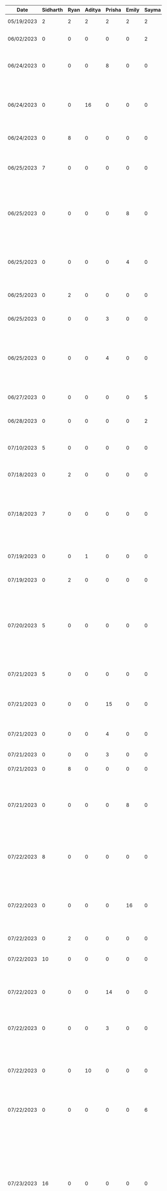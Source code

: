 | Date       | Sidharth | Ryan | Aditya | Prisha | Emily | Sayma | Task                             |
|------------|----------|------|--------|--------|-------|-------|----------------------------------|
|05/19/2023 |2|2|2|2|2|2|Brain storming ideas session|
|06/02/2023|0|0|0|0|0|2|Created mock-ups for UI of different key features|
|06/24/2023|0|0|0|8|0|0|Implemented working skeleton of app and allowed easy access of including new acitivities/features|
|06/24/2023|0|0|16|0|0|0|Created Notes scanning functionality using androidMLkit api in Java (contributions not visible for this as email was not configured) |
|06/24/2023|0|8|0|0|0|0| Set up + Created initial skeleton and frontend for calendar code
|06/25/2023|7|0|0|0|0|0|Converting Note Scanner code from Java to Kotlin and integrating with temporary dashboard for demoing purposes|
|06/25/2023|0|0|0|0|8|0|Set up firebase for project and set up google authentication (contributions not visible for this as email was not configured but shows if in commits with my name)|
|06/25/2023|0|0|0|0|4|0|Integrated google auth with existing UI (contributions not visible for this as email was not configured but shows if in commits with my name)|
|06/25/2023|0|2|0|0|0|0|Resolving merges with google authentication and calendar|
|06/25/2023|0|0|0|3|0|0|Created splash page for application and modified to match mockups|
|06/25/2023|0|0|0|4|0|0|Created login activity inlcuding allowing users to type in username and password and verify. It also checked for password conditions (shown in commit)|
|06/27/2023|0|0|0|0|0|5|Set up initial dashboard interface and calendar UI (front-end)|
|06/28/2023|0|0|0|0|0|2|Continue calendar (dark scheme) and logout UI|
|07/10/2023|5|0|0|0|0|0|Setup firestore for Ace Project and setup codebase to access firestore from Kotlin files|
|07/18/2023|0|2|0|0|0|0|Fixed bugs where calendar and camera were closing on 'Back'|
|07/18/2023|7|0|0|0|0|0|Extracted data from authentication to get UID from firebase, in order to setup firestore. Update dashboard from ConstraintLayout to LinearLayout for easier future developement|
|07/19/2023|0|0|1|0|0|0|Updated email for project, contributions visible and updated image assets|
|07/19/2023|0|2|0|0|0|0|Added Profile to Dashboard + General UI fixes|
|07/20/2023|5|0|0|0|0|0|Create document and collection infrastructure for fellow team members to store data on firebase such as calendar events and messaging services. Review Pull Requests and debug camera scanner crashing|
|07/21/2023|5|0|0|0|0|0|Developed Dialog Window and three splash screens to host all grade content.|
|07/21/2023|0|0|0|15|0|0|Implemented frontend chat messaging functionality allowing users to send and recieve test messages. |
|07/21/2023|0|0|0|4|0|0|Allowed users to select contacts to chat with. (Seperated chats for each contacts) |
|07/21/2023|0|0|0|3|0|0|Fixed issues in Android Manifest |
|07/21/2023|0|8|0|0|0|0|Frontend updates for profile|
|07/21/2023|0|0|0|0|8|0|Implemented backend to query firestore to get all authenticated users to display as chat contacts. Redesigned chat messages to store sender and receiver's google display name|
|07/22/2023|8|0|0|0|0|0|Create additional pages to keep track of user grades. Link syllabus grades to Profile View. Create No Classes added messages. Fix UI bugs|
|07/22/2023|0|0|0|0|16|0|Set up sending messages to be stored in realtime in firebase. Created backend to retreive each message and display only to specifc sender/receiver|
|07/22/2023|0|2|0|0|0|0|Updates to profile UI + AndroidManifest|
|07/22/2023|10|0|0|0|0|0|Created UI and data retrieval from Firestore for grades and classes for a user|
|07/22/2023|0|0|0|14|0|0|Implemented frontend discussion forum functionality allowing grouped users to send and recieve test messages.|
|07/22/2023|0|0|0|3|0|0|Allowed users to select topics to dicuss on. (Seperated topics for each discussion forum)|
|07/22/2023|0|0|10|0|0|0|Experiment: PDF generation of scanned image to text directly to phone's internal storage. Result -> Permission error (SDK 33 issue) (legacy code in pdf_feature branch)|
|07/22/2023|0|0|0|0|0|6|Design main page UX, design icons, and refactor activity for functionality|
|07/23/2023|16|0|0|0|0|0|Created custom card components to showcase Grades and messaging features. Finalized firestore infrastructure to be utilized throughout app. Implemented hot reloading from firestore. Added the math logic for grades, syllabus grades, class grades and cummalitive grade. Updated color theme of app. Add /drawable assets to be used in application by fellow team members|
|07/23/2023|0|0|0|0|5|0|Integrated chat backend with existing frontend|
|07/23/2023|0|0|10|0|0|0|Created Firebase Storage to directly upload generated pdfs from app. Implemented UI to allow seamless access to pdf content directly downloaded to internal storage from firebase|
|07/23/2023|0|16|0|0|0|0|Profile UI edits + horizontal scrolling for course cards + Begin fetching backend data to load courses from user's firebase into the profile UI and render cards based on what courses they take + route cards to grades pages onClick|
|07/23/2023|0|0|0|0|10|0|Designed and created new discussions collection in firebase realtime database to store all discussion messages and added the code to store these messages on send in realtime|
|07/24/2023|3|0|0|0|0|0|Fix small bugs reported by team members throughout UI|
|07/24/2023|0|0|0|0|8|0|Implemented backend to query firestore for which classes a user is in to be displayed on the discussions' topics page. Integrated this with the existing UI|
|07/24/2023|0|0|0|0|0|6|Make calendar interface close to mock-up schemes and create front-end/back-end for study recommendations based on grade performance|
|07/24/2023|0|13|0|0|0|0|Added more backend functionality for profile UI + load user's name into the profile + general bug fixes|
|07/24/2023|0|0|15|0|0|0|Redesigned the CameraActivity UI to match the theme. Fixed bugs and polished the transitions for pdf downloads using dialog boxes.  
|07/24/2023|0|0|0|9|0|0|Redesigned chat messaging, contact list, discussion forum, discussion topics UI layout|
|07/25/2023|15|0|0|0|0|0|Update insights modal to not show incorrect insights for classes that have just been created. Fix bugs within Chat and Forum pages. Update chat and Forum UI to be more modern and replicate mockups. Create a counter for the number of students in a class, so that this can be displayed in the forums page. Port the logic from Grades where we add classes, over to the Profile page to handle this. Clean up UI for demo. Create hyperlink from all pages that need classes, over to the Profile page when there are no classes. Add the ability to edit a users displayName (later to be removed for security)|
|07/25/2023|0|0|0|0|10|0|Redesigned discussion messages to store minimal fields. Coded the backend to show sent messages and all incoming received messages from any authenticated user in their class in realtime. Fixed bugs in receiving messages list and making sure only enrolled users were able to message in the discussion|
|07/25/2023|0|0|0|4|0|0|Added sent notifications to indicate user's message is successfully sent and added navigation back to dashboard from chat contacts and discussion forum topics. (Was removed in favor of navigation bar but commits are shown)|
|07/25/2023|0|0|0|3|0|0|Remodeled profile layout and matched UI with rest of the application|
|07/25/2023|0|0|0|0|0|15|Make UI fit on multiple devices, enhance performance insights graphics, update profile UI to match mock-ups, add ability to export user calendar into .ics file that directly loads into Google Calendar account, code profile UI to match application|
|07/25/2023|0|0|0|0|6|0|Added a bad word filter to prevent harrassment in direct messages/discussions. General bug fixes in chat/messaging features|
|07/25/2023|0|10|0|0|0|0|Expanded on backend functionality for the pdf scanner so that the link is shared between activities|
|07/25/2023|0|0|10|0|0|0|Experiment: Tried implementing push notifications for the chat message feature. Device tokens are not available and notification permissions required for SDK's later than Android Oreo. Code available on 'notification' branch|
|07/26/2023|4|0|0|0|0|0|Update UI and colors, as well as messages in the Notes Scanner to prepare it for Demo|
|07/26/2023|0|5|0|0|0|0|Load notes into profile UI + Debugging card issues + Update Profile UI to support notes|
|07/26/2023|0|0|10|0|0|0|UI enhancement for notes section in profile view. Debugging UI crash for notes app. Fix: User must wait until the Toast message shows up before clicking 'yes' in the dialog box as this indicates that the file has been uploaded to Firebase Storage successfully. Internal storage PDF viewer error: Android PDF viewer may not work always, if it does not work, user must use 'print' option in the file to view the pdf version of the text (This is an Android issue)|
